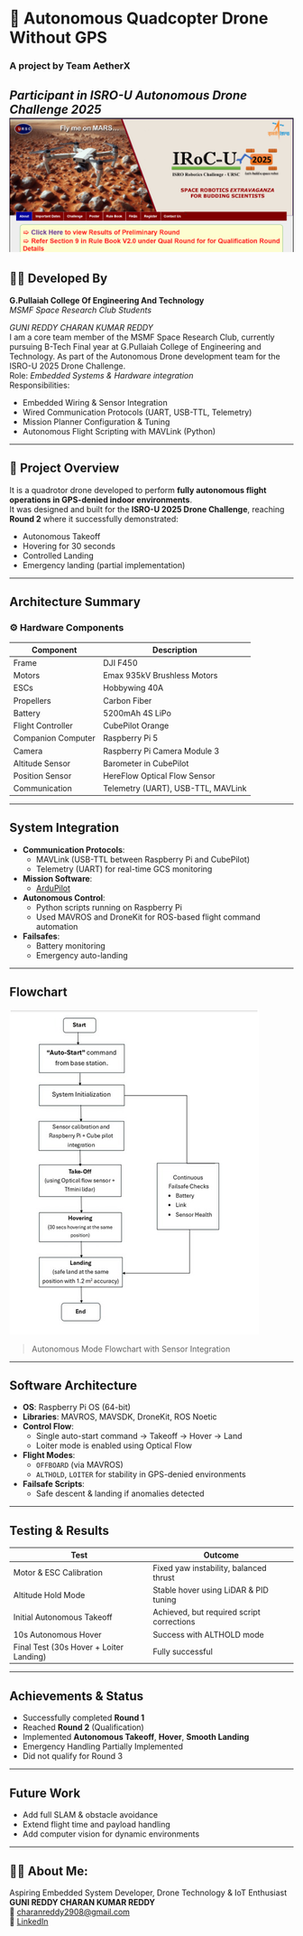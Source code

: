 # 🚁 Autonomous Quadcopter Drone Without GPS

### A project by **Team AetherX**  
*Participant in ISRO-U Autonomous Drone Challenge 2025*  
![ISRO](Media/ISRO-U.png)  
---

## 👨‍🔧 Developed By
**G.Pullaiah College Of Engineering And Technology**  
*MSMF Space Research Club Students*

*GUNI REDDY CHARAN KUMAR REDDY*  
I am a core team member of the MSMF Space Research Club, currently pursuing B-Tech Final year at G.Pullaiah College of Engineering and Technology. As part of the Autonomous Drone development team for the ISRO-U 2025 Drone Challenge.  
Role: *Embedded Systems & Hardware integration*  
Responsibilities:
- Embedded Wiring & Sensor Integration  
- Wired Communication Protocols (UART, USB-TTL, Telemetry)  
- Mission Planner Configuration & Tuning  
- Autonomous Flight Scripting with MAVLink (Python)  

---

## 🚀 Project Overview

It is a quadrotor drone developed to perform **fully autonomous flight operations in GPS-denied indoor environments**.  
It was designed and built for the **ISRO-U 2025 Drone Challenge**, reaching **Round 2** where it successfully demonstrated:

- Autonomous Takeoff  
- Hovering for 30 seconds  
- Controlled Landing  
- Emergency landing (partial implementation)

---

##  Architecture Summary

### ⚙️ Hardware Components
| Component                  | Description                              |
|---------------------------|------------------------------------------|
| Frame                     | DJI F450                                  |
| Motors                    | Emax 935kV Brushless Motors               |
| ESCs                      | Hobbywing 40A                             |
| Propellers                | Carbon Fiber                              |
| Battery                   | 5200mAh 4S LiPo                           |
| Flight Controller         | CubePilot Orange                          |
| Companion Computer        | Raspberry Pi 5                            |
| Camera                    | Raspberry Pi Camera Module 3              |
| Altitude Sensor           | Barometer in CubePilot                    |
| Position Sensor           | HereFlow Optical Flow Sensor              |
| Communication             | Telemetry (UART), USB-TTL, MAVLink        |

---

##  System Integration

- **Communication Protocols**:
  - MAVLink (USB-TTL between Raspberry Pi and CubePilot)
  - Telemetry (UART) for real-time GCS monitoring
- **Mission Software**:
  - [ArduPilot](https://ardupilot.org/planner/)
- **Autonomous Control**:
  - Python scripts running on Raspberry Pi
  - Used MAVROS and DroneKit for ROS-based flight command automation
- **Failsafes**:
  - Battery monitoring
  - Emergency auto-landing
---

##  Flowchart

![ANAV Flowchart](Media/anav_flowchart.jpg)  
> Autonomous Mode Flowchart with Sensor Integration

---

##  Software Architecture

- **OS**: Raspberry Pi OS (64-bit)
- **Libraries**: MAVROS, MAVSDK, DroneKit, ROS Noetic
- **Control Flow**:
  - Single auto-start command → Takeoff → Hover → Land
  - Loiter mode is enabled using Optical Flow
- **Flight Modes**:  
  - `OFFBOARD` (via MAVROS)  
  - `ALTHOLD`, `LOITER` for stability in GPS-denied environments  
- **Failsafe Scripts**:  
  - Safe descent & landing if anomalies detected

---

##  Testing & Results

| Test | Outcome |
|------|---------|
| Motor & ESC Calibration | Fixed yaw instability, balanced thrust |
| Altitude Hold Mode | Stable hover using LiDAR & PID tuning |
| Initial Autonomous Takeoff | Achieved, but required script corrections |
| 10s Autonomous Hover | Success with ALTHOLD mode |
| Final Test (30s Hover + Loiter Landing) | Fully successful |


---   


##  Achievements & Status

-  Successfully completed **Round 1**
-  Reached **Round 2** (Qualification)
-  Implemented **Autonomous Takeoff**, **Hover**, **Smooth Landing**
-  Emergency Handling Partially Implemented
-  Did not qualify for Round 3

---

##  Future Work

- Add full SLAM & obstacle avoidance
- Extend flight time and payload handling
- Add computer vision for dynamic environments

---
## 🧑‍💻 About Me:
Aspiring Embedded System Developer, Drone Technology & IoT Enthusiast
**GUNI REDDY CHARAN KUMAR REDDY**  
📧 charanreddy2908@gmail.com  
🔗 [LinkedIn](https://www.linkedin.com/in/guni-reddy-charan-kumar-reddy-ba2414240)

